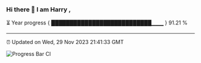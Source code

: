 ### Hi there 👋 I am Harry , 

⏳ Year progress { ███████████████████████████▁▁▁ } 91.21 %

---

⏰ Updated on Wed, 29 Nov 2023 21:41:33 GMT

![Progress Bar CI](https://github.com/duykhang68/duykhang68/workflows/Progress%20Bar%20CI/badge.svg)
